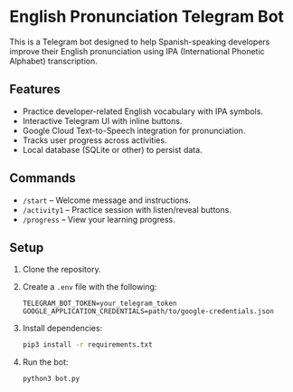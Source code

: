 # English Pronunciation Telegram Bot

This is a Telegram bot designed to help Spanish-speaking developers improve their English pronunciation using IPA (International Phonetic Alphabet) transcription.

## Features

- Practice developer-related English vocabulary with IPA symbols.
- Interactive Telegram UI with inline buttons.
- Google Cloud Text-to-Speech integration for pronunciation.
- Tracks user progress across activities.
- Local database (SQLite or other) to persist data.

## Commands

- `/start` – Welcome message and instructions.
- `/activity1` – Practice session with listen/reveal buttons.
- `/progress` – View your learning progress.

## Setup

1. Clone the repository.  
2. Create a `.env` file with the following:

    ```
    TELEGRAM_BOT_TOKEN=your_telegram_token
    GOOGLE_APPLICATION_CREDENTIALS=path/to/google-credentials.json
    ```

3. Install dependencies:

    ```bash
    pip3 install -r requirements.txt
    ```

4. Run the bot:

    ```bash
    python3 bot.py
    ```
